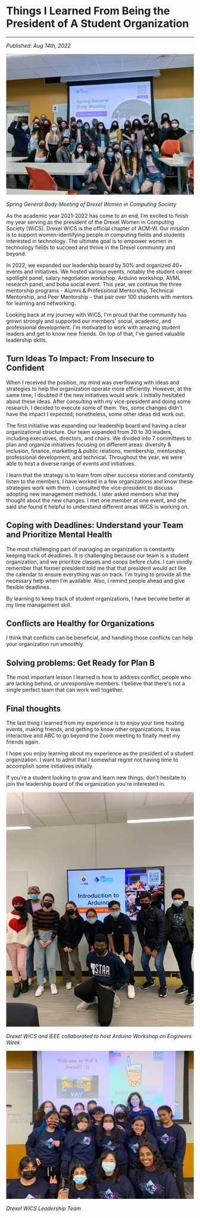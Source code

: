 # Things I Learned From Being the President of A Student Organization
---
*Published: Aug 14th, 2022*

![](https://raw.githubusercontent.com/AriNguyen/aringuyen.github.io/master/src/assets/blogs/blog5/springGBM.jpg)

*Spring General Body Meeting of Drexel Women in Computing Society*

As the academic year 2021-2022 has come to an end, I'm excited to finish my year serving as the president of the Drexel Women in Computing Society (WiCS). Drexel WiCS is the official chapter of ACM-W. Our mission is to support women-identifying people in computing fields and students interested in technology. The ultimate goal is to empower women in technology fields to succeed and thrive in the Drexel community and beyond. 

In 2022, we expanded our leadership board by 50% and organized 40+ events and initiatives. We hosted various events, notably the student career spotlight panel, salary negotiation workshop, Arduino workshop, AI/ML research panel, and boba social event. This year, we continue the three mentorship programs - Alumni & Professional Mentorship, Technical Mentorship, and Peer Mentorship - that pair over 100 students with mentors for learning and networking. 

Looking back at my journey with WiCS, I'm proud that the community has grown strongly and supported our members' social, academic, and professional development. I'm motivated to work with amazing student leaders and get to know new friends. On top of that, I've gained valuable leadership skills. 

## Turn Ideas To Impact: From Insecure to Confident

When I received the position, my mind was overflowing with ideas and strategies to help the organization operate more efficiently. However, at the same time, I doubted if the new initiatives would work. I initially hesitated about these ideas. After consulting with my vice-president and doing some research, I decided to execute some of them. Yes, some changes didn't have the impact I expected; nonetheless, some other ideas did work out. 

The first initiative was expanding our leadership board and having a clear organizational structure. Our team expanded from 20 to 30 leaders, including executives, directors, and chairs. We divided into 7 committees to plan and organize initiatives focusing on different areas: diversity & inclusion, finance, marketing & public relations, membership, mentorship, professional development, and technical. Throughout the year, we were able to host a diverse range of events and initiatives. 

I learn that the strategy is to learn from other success stories and constantly listen to the members. I have worked in a few organizations and know these strategies work with them. I consulted the vice-president to discuss adopting new management methods. I later asked members what they thought about the new changes. I met one member at one event, and she said she found it helpful to understand different areas WiCS is working on. 

## Coping with Deadlines: Understand your Team and Prioritize Mental Health

The most challenging part of managing an organization is constantly keeping track of deadlines. It is challenging because our team is a student organization, and we prioritize classes and coops before clubs. I can vividly remember that former president told me that that president would act like the calendar to ensure everything was on track. I'm trying to provide all the necessary help when I'm available. Also, I remind people ahead and give flexible deadlines. 

By learning to keep track of student organizations, I have become better at my time management skill. 

## Conflicts are Healthy for Organizations
I think that conflicts can be beneficial, and handling those conflicts can help your organization run smoothly. 

## Solving problems: Get Ready for Plan B
The most important lesson I learned is how to address conflict, people who are lacking behind, or unresponsive members. I believe that there's not a single perfect team that can work well together.

## Final thoughts

The last thing I learned from my experience is to enjoy your time hosting events, making friends, and getting to know other organizations. It was interactive and ABC to go beyond the Zoom meeting to finally meet my friends again. 

I hope you enjoy learning about my experience as the president of a student organization. I want to admit that I somewhat regret not having time to accomplish some initiatives initially. 

If you're a student looking to grow and learn new things, don't hesitate to join the leadership board of the organization you're interested in. 

![](https://raw.githubusercontent.com/AriNguyen/aringuyen.github.io/master/src/assets/blogs/blog5/arduino.jpg)

*Drexel WiCS and IEEE collaborated to host Arduino Workshop on Engineers Week*

![](https://raw.githubusercontent.com/AriNguyen/aringuyen.github.io/master/src/assets/blogs/blog5/officers.jpg)

*Drexel WiCS Leadership Team*